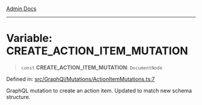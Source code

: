 [Admin Docs](/)

---

# Variable: CREATE_ACTION_ITEM_MUTATION

> `const` **CREATE_ACTION_ITEM_MUTATION**: `DocumentNode`

Defined in: [src/GraphQl/Mutations/ActionItemMutations.ts:7](https://github.com/PalisadoesFoundation/talawa-admin/blob/main/src/GraphQl/Mutations/ActionItemMutations.ts#L7)

GraphQL mutation to create an action item.
Updated to match new schema structure.
